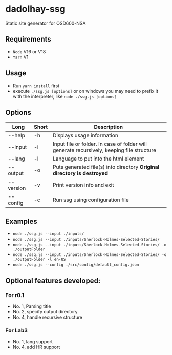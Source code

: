# dadolhay-ssg

Static site generator for OSD600-NSA

## Requirements

- `Node` V16 or V18
- `Yarn` V1

## Usage

- Run `yarn install` first
- execute `./ssg.js [options]` or on windows you may need to prefix it with the interpreter, like `node ./ssg.js [options]`

## Options

| Long      | Short | Description                                                                               |
| --------- | ----- | ----------------------------------------------------------------------------------------- |
| --help    | -h    | Displays usage information                                                                |
| --input   | -i    | Input file or folder. In case of folder will generate recursively, keeping file structure |
| --lang    | -l    | Language to put into the html element                                                     |
| --output  | -o    | Puts generated file(s) into directory **Original directory is destroyed**                 |
| --version | -v    | Print version info and exit                                                               |
| --config  | -c    | Run ssg using configuration file |

## Examples

- `node ./ssg.js --input ./inputs/`
- `node ./ssg.js --input ./inputs/Sherlock-Holmes-Selected-Stories/`
- `node ./ssg.js --input ./inputs/Sherlock-Holmes-Selected-Stories/ -o ./outputFolder`
- `node ./ssg.js --input ./inputs/Sherlock-Holmes-Selected-Stories/ -o ./outputFolder -l en-US`
- `node ./ssg.js --config ./src/config/default_config.json`

## Optional features developed:

### For r0.1

- No. 1, Parsing title
- No. 2, specify output directory
- No. 4, handle recursive structure

### For Lab3

- No. 1, lang support
- No. 4, add HR support
